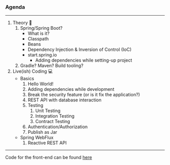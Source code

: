 ### Agenda

---

1. Theory 📓
    1. Spring/Spring Boot?
        * What is it?
        * Classpath
        * Beans
        * Dependency Injection & Inversion of Control (IoC)
        * start.spring.io
            * Adding dependencies while setting-up project
    1. Gradle? Maven? Build tooling?
1. Live(ish) Coding 💻
    * Basics
        1. Hello World!
        1. Adding dependencies while development
        1. Break the security feature (or is it fix the application?)
        1. REST API with database interaction
        1. Testing
            1. Unit Testing
            1. Integration Testing
            1. Contract Testing
        1. Authentication/Authorization
        1. Publish as Jar
    * Spring WebFlux
        1.  Reactive REST API


---
Code for the front-end can be found [here](https://github.com/cmxiv/notes-fe)
